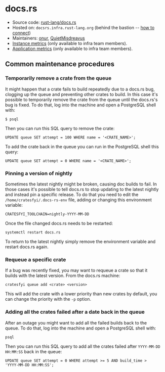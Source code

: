 # docs.rs

* Source code: [rust-lang/docs.rs][repo]
* Hosted on: `docsrs.infra.rust-lang.org` (behind the bastion -- [how to connect][bastion-connect])
* Maintainers: [onur][onur], [QuietMisdreavus][QuietMisdreavus]
* [Instance metrics][grafana-instance] (only available to infra team members).
* [Application metrics][grafana-app] (only available to infra team members).

## Common maintenance procedures

### Temporarily remove a crate from the queue

It might happen that a crate fails to build repeatedly due to a docs.rs bug,
clogging up the queue and preventing other crates to build. In this case it's
possible to temporarily remove the crate from the queue until the docs.rs's bug
is fixed. To do that, log into the machine and open a PostgreSQL shell with:

```
$ psql
```

Then you can run this SQL query to remove the crate:

```
UPDATE queue SET attempt = 100 WHERE name = '<CRATE_NAME>';
```

To add the crate back in the queue you can run in the PostgreSQL shell this
query:

```
UPDATE queue SET attempt = 0 WHERE name = '<CRATE_NAME>';
```

### Pinning a version of nightly

Sometimes the latest nightly might be broken, causing doc builds to fail. In
those cases it's possible to tell docs.rs to stop updating to the latest
nightly and instead pin a specific release. To do that you need to edit the
`/home/cratesfyi/.docs-rs-env` file, adding or changing this environment
variable:

```
CRATESFYI_TOOLCHAIN=nightly-YYYY-MM-DD
```

Once the file changed docs.rs needs to be restarted:

```
systemctl restart docs.rs
```

To return to the latest nightly simply remove the environment variable and
restart docs.rs again.

### Requeue a specific crate

If a bug was recently fixed, you may want to requeue a crate so that it builds with the latest version.
From the docs.rs machine:

```
cratesfyi queue add <crate> <version>
```

This will add the crate with a lower priority than new crates by default, you can change the priority with the `-p` option.

### Adding all the crates failed after a date back in the queue

After an outage you might want to add all the failed builds back to the queue.
To do that, log into the machine and open a PostgreSQL shell with:

```
psql
```

Then you can run this SQL query to add all the crates failed after `YYYY-MM-DD
HH:MM:SS` back in the queue:

```
UPDATE queue SET attempt = 0 WHERE attempt >= 5 AND build_time > 'YYYY-MM-DD HH:MM:SS';
```

[repo]: https://github.com/rust-lang/docs.rs
[grafana-instance]: https://grafana.rust-lang.org/d/rpXrFfKWz/instance-metrics?orgId=1&var-instance=docsrs.infra.rust-lang.org:9100
[grafana-app]: https://grafana.rust-lang.org/d/-wWFg2cZz/docs-rs?orgId=1
[bastion-connect]: https://github.com/rust-lang/infra-team/blob/master/docs/hosts/bastion.md#logging-into-servers-through-the-bastion
[onur]: https://github.com/onur
[QuietMisdreavus]: https://github.com/QuietMisdreavus
